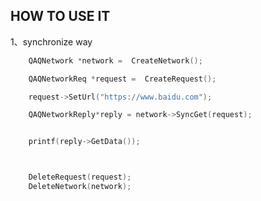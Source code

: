 
## HOW TO USE IT
1、synchronize way

```C++
	QAQNetwork *network =  CreateNetwork();

	QAQNetworkReq *request =  CreateRequest();

	request->SetUrl("https://www.baidu.com");

	QAQNetworkReply*reply = network->SyncGet(request);


	printf(reply->GetData());



	DeleteRequest(request);
	DeleteNetwork(network);
```

